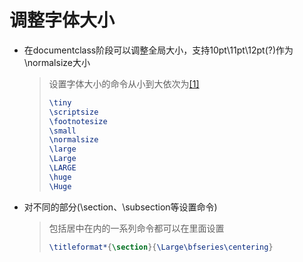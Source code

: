 # 调整字体大小

- 在documentclass阶段可以调整全局大小，支持10pt\11pt\12pt(?)作为\normalsize大小

  > 设置字体大小的命令从小到大依次为[[1]](https://blog.csdn.net/Anne033/article/details/123676863)
  >
  > ```Latex
  > \tiny
  > \scriptsize
  > \footnotesize
  > \small
  > \normalsize
  > \large
  > \Large
  > \LARGE
  > \huge
  > \Huge
  > ```
- 对不同的部分(\section、\subsection等设置命令)

  > 包括居中在内的一系列命令都可以在里面设置
  >
  > ```Latex
  > \titleformat*{\section}{\Large\bfseries\centering}
  > ```
  >
  > 

